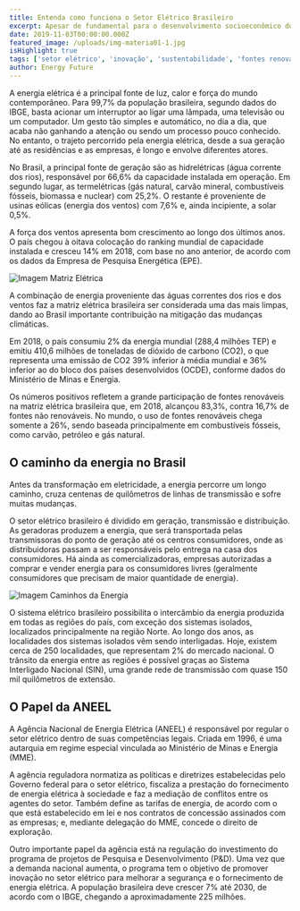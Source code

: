 ```yaml
---
title: Entenda como funciona o Setor Elétrico Brasileiro
excerpt: Apesar de fundamental para o desenvolvimento socioeconômico do país, o sistema elétrico brasileiro ainda é desconhecido para boa parte da população.
date: 2019-11-03T00:00:00.000Z
featured_image: /uploads/img-materia01-1.jpg
isHighlight: true
tags: ['setor elétrico', 'inovação', 'sustentabilidade', 'fontes renováveis', 'tecnologias', 'aneel']
author: Energy Future
---
```

A energia elétrica é a principal fonte de luz, calor e força do mundo contemporâneo. Para 99,7% da população brasileira, segundo dados do IBGE, basta acionar um interruptor ao ligar uma lâmpada, uma televisão ou um computador. Um gesto tão simples e automático, no dia a dia, que acaba não ganhando a atenção ou sendo um processo pouco conhecido. No entanto, o trajeto percorrido pela energia elétrica, desde a sua geração até as residências e as empresas, é longo e envolve diferentes atores.

No Brasil, a principal fonte de geração são as hidrelétricas (água corrente dos rios), responsável por 66,6% da capacidade instalada em operação. Em segundo lugar, as termelétricas (gás natural, carvão mineral, combustíveis fósseis, biomassa e nuclear) com 25,2%. O restante é proveniente de usinas eólicas (energia dos ventos) com 7,6% e, ainda incipiente, a solar 0,5%.

A força dos ventos apresenta bom crescimento ao longo dos últimos anos. O país chegou à oitava colocação do ranking mundial de capacidade instalada e cresceu 14% em 2018, com base no ano anterior, de acordo com os dados da Empresa de Pesquisa Energética (EPE).

![Imagem Matriz Elétrica](/uploads/img-materia01-2.jpg)

A combinação de energia proveniente das águas correntes dos rios e dos ventos faz a matriz elétrica brasileira ser considerada uma das mais limpas, dando ao Brasil importante contribuição na mitigação das mudanças climáticas.

Em 2018, o país consumiu 2% da energia mundial (288,4 milhões TEP) e emitiu 410,6 milhões de toneladas de dióxido de carbono (CO2), o que representa uma emissão de CO2 39% inferior à média mundial e 36% inferior ao do bloco dos países desenvolvidos (OCDE), conforme dados do Ministério de Minas e Energia.

Os números positivos refletem a grande participação de fontes renováveis  na matriz elétrica brasileira que, em 2018, alcançou 83,3%, contra 16,7% de fontes não renováveis. No mundo, o uso de fontes renováveis chega somente a 26%, sendo baseada principalmente em combustíveis fósseis, como carvão, petróleo e gás natural.

## O caminho da energia no Brasil

Antes da transformação em eletricidade, a energia percorre um longo caminho, cruza centenas de quilômetros de linhas de transmissão e sofre muitas mudanças.

O setor elétrico brasileiro é dividido em geração, transmissão e distribuição. As geradoras produzem a energia, que será transportada pelas transmissoras do ponto de geração até os centros consumidores, onde as distribuidoras passam a ser responsáveis pelo entrega na casa dos consumidores. Há ainda as comercializadoras, empresas autorizadas a comprar e vender energia para os consumidores livres (geralmente consumidores que precisam de maior quantidade de energia).

![Imagem Caminhos da Energia](/uploads/img-materia01-3.jpg)

O sistema elétrico brasileiro possibilita o intercâmbio da energia produzida em todas as regiões do país, com exceção dos sistemas isolados, localizados principalmente na região Norte. Ao longo dos anos, as localidades dos sistemas isolados vêm sendo interligadas. Hoje, existem cerca de 250 localidades, que representam 2% do mercado nacional. O trânsito da energia entre as regiões é possível graças ao Sistema Interligado Nacional (SIN), uma grande rede de transmissão com quase 150 mil quilômetros de extensão.

## O Papel da ANEEL

A Agência Nacional de Energia Elétrica (ANEEL) é responsável por regular o setor elétrico dentro de suas competências legais. Criada em 1996, é uma autarquia em regime especial vinculada ao Ministério de Minas e Energia (MME).

A agência reguladora normatiza as políticas e diretrizes estabelecidas pelo Governo federal para o setor elétrico, fiscaliza a prestação do fornecimento de energia elétrica à sociedade e faz a mediação de conflitos entre os agentes do setor. Também define as tarifas de energia, de acordo com o que está estabelecido em lei e nos contratos de concessão assinados com as empresas; e, mediante delegação do MME, concede o direito de exploração.

Outro importante papel da agência está na regulação do investimento do programa de projetos de Pesquisa e Desenvolvimento (P&amp;D). Uma vez que a demanda nacional aumenta, o programa tem o objetivo de promover inovação no setor elétrico para melhorar a segurança e o fornecimento de energia elétrica. A população brasileira deve crescer 7% até 2030, de acordo com o IBGE, chegando a aproximadamente 225 milhões.

